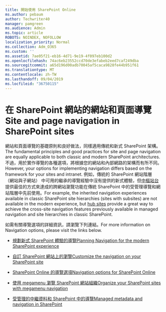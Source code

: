 ```yaml
---
title: 開始使用 SharePoint Online
ms.author: pebaum
author: Techwriter40
manager: pamgreen
ms.audience: Admin
ms.topic: article
ROBOTS: NOINDEX, NOFOLLOW
localization_priority: Normal
ms.collection: Adm_O365
ms.custom: ''
ms.assetid: 7ae05f21-eb16-4d71-9e19-4f097eb100d2
ms.openlocfilehash: 74ac6eb23552ccd70de3efabeb2eed7caf249dba
ms.sourcegitcommit: a65d196d00adb70045af5caca9828fe44b951f61
ms.translationtype: MT
ms.contentlocale: zh-TW
ms.lasthandoff: 09/04/2019
ms.locfileid: "36750115"
---
```

# <a name="site-and-page-navigation-in-sharepoint-sites"></a><span data-ttu-id="deba8-102">在 SharePoint 網站的網站和頁面導覽</span><span class="sxs-lookup"><span data-stu-id="deba8-102">Site and page navigation in SharePoint sites</span></span>

<span data-ttu-id="deba8-103">網站和頁面導覽的基礎原則和良好做法，同樣適用傳統和新式 SharePoint 架構。</span><span class="sxs-lookup"><span data-stu-id="deba8-103">The fundamental principles and good practices for site and page navigation are equally applicable to both classic and modern SharePoint architectures.</span></span> <span data-ttu-id="deba8-104">不過，用於實作導覽的各種選項，將根據您的網站和內部網路的架構而有所不同。</span><span class="sxs-lookup"><span data-stu-id="deba8-104">However, your options for implementing navigation differs based on the framework for your sites and intranet.</span></span> <span data-ttu-id="deba8-105">例如，傳統的 SharePoint 網站階層 （網站與子網站） 中可用的繼承的導覽經驗中沒有提供的新式體驗，但[中樞站台](https://support.office.com/article/fe26ae84-14b7-45b6-a6d1-948b3966427f)提供最佳的方式來達成的跨網站瀏覽功能在傳統 SharePoint 中的受管理導覽和網站階層中先前使用。</span><span class="sxs-lookup"><span data-stu-id="deba8-105">For example, the inherited navigation experiences available in classic SharePoint site hierarchies (sites with subsites) are not available in the modern experience, but [hub sites](https://support.office.com/article/fe26ae84-14b7-45b6-a6d1-948b3966427f) provide a great way to achieve the cross-site navigation features previously available in managed navigation and site hierarchies in classic SharePoint.</span></span>

 <span data-ttu-id="deba8-106">如需有關導覽選項的詳細資訊，請瀏覽下列連結。</span><span class="sxs-lookup"><span data-stu-id="deba8-106">For more information on Navigation options, please visit the links below.</span></span>

 - [<span data-ttu-id="deba8-107">規劃新式 SharePoint 體驗的導覽</span><span class="sxs-lookup"><span data-stu-id="deba8-107">Planning Navigation for the modern SharePoint experience</span></span>](https://docs.microsoft.com/sharepoint/plan-navigation-modern-experience)

- [<span data-ttu-id="deba8-108">自訂 SharePoint 網站上的瀏覽</span><span class="sxs-lookup"><span data-stu-id="deba8-108">Customize the navigation on your SharePoint site</span></span>](https://support.office.com/article/customize-the-navigation-on-your-sharepoint-site-3cd61ae7-a9ed-4e1e-bf6d-4655f0bf25ca)

- [<span data-ttu-id="deba8-109">SharePoint Online 的導覽選項</span><span class="sxs-lookup"><span data-stu-id="deba8-109">Navigation options for SharePoint Online</span></span>](https://docs.microsoft.com/office365/enterprise/navigation-options-for-sharepoint-online)
 
- [<span data-ttu-id="deba8-110">使用 megamenu 瀏覽 SharePoint 網站組織</span><span class="sxs-lookup"><span data-stu-id="deba8-110">Organize your SharePoint sites with megamenu navigation</span></span>](https://techcommunity.microsoft.com/t5/Microsoft-SharePoint-Blog/Organize-your-SharePoint-sites-with-megamenu-navigation-and-new/ba-p/328068)

- [<span data-ttu-id="deba8-111">受管理的中繼資料和 SharePoint 中的導覽</span><span class="sxs-lookup"><span data-stu-id="deba8-111">Managed metadata and navigation in SharePoint</span></span>](https://docs.microsoft.com/sharepoint/dev/general-development/managed-metadata-and-navigation-in-sharepoint)


